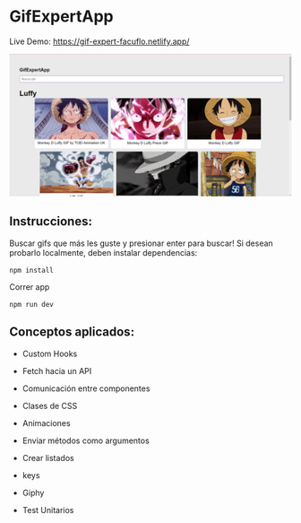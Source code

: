 # GifExpertApp
Live Demo: https://gif-expert-facuflo.netlify.app/

![alt text](https://raw.githubusercontent.com/fdFloresMarquez/react-gif-expert-app/main/img.png)

## Instrucciones: 
Buscar gifs que más les guste y presionar enter para buscar!
Si desean probarlo localmente, deben instalar dependencias:
```
npm install
```
Correr app
```
npm run dev
```

## Conceptos aplicados:

- Custom Hooks

- Fetch hacia un API

- Comunicación entre componentes

- Clases de CSS

- Animaciones

- Enviar métodos como argumentos

- Crear listados

- keys

- Giphy

- Test Unitarios
